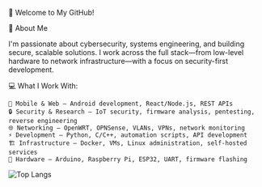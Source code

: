 👋 Welcome to My GitHub!

🔧 About Me

I'm passionate about cybersecurity, systems engineering, and building secure, scalable solutions. I work across the full stack—from low-level hardware to network infrastructure—with a focus on security-first development.

💻 What I Work With:

    📱 Mobile & Web – Android development, React/Node.js, REST APIs
    🔒 Security & Research – IoT security, firmware analysis, pentesting, reverse engineering
    🌐 Networking – OpenWRT, OPNSense, VLANs, VPNs, network monitoring
    ⚡ Development – Python, C/C++, automation scripts, API development
    🏗️ Infrastructure – Docker, VMs, Linux administration, self-hosted services
    🔌 Hardware – Arduino, Raspberry Pi, ESP32, UART, firmware flashing

![Top Langs](https://github-readme-stats.vercel.app/api/top-langs/?username=Skyrex30&layout=compact)

